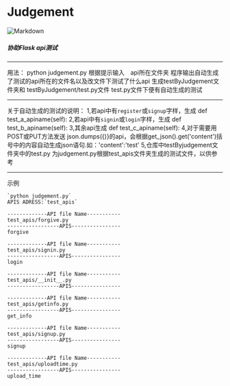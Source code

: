 # Judgement
![Markdown](http://i2.kiimg.com/1949/339853871a89da2f.jpg)

##### 协助Flask api测试

***
用法：
python judgement.py
根据提示输入　api所在文件夹
程序输出自动生成了测试的api所在的文件名以及改文件下测试了什么api
生成testByJudgement文件夹和 testByJudgement/test.py文件
test.py文件下便有自动生成的测试

***

关于自动生成的测试的说明：
1,若api中有`register`或`signup`字样，生成 def test_a_apiname(self):
2,若api中有`signin`或`login`字样，生成 def test_b_apiname(self):
3,其余api生成 def test_c_apiname(self):
4,对于需要用POST或PUT方法发送 json.dumps({)}的api，会根据get_json().get('content')括号中的内容自动生成json语句.如：'content':'test'
5,仓库中testByjudgement文件夹中的test.py 为judgement.py根据test_apis文件夹生成的测试文件，以供参考
***
示例
```shell
`python judgement.py`
APIS ADRESS:`test_apis`

-------------API file Name-----------
test_apis/forgive.py
-----------------APIS----------------
forgive

-------------API file Name-----------
test_apis/signin.py
-----------------APIS----------------
login

-------------API file Name-----------
test_apis/__init__.py
-----------------APIS----------------

-------------API file Name-----------
test_apis/getinfo.py
-----------------APIS----------------
get_info

-------------API file Name-----------
test_apis/signup.py
-----------------APIS----------------
signup

-------------API file Name-----------
test_apis/uploadtime.py
-----------------APIS----------------
upload_time

```
